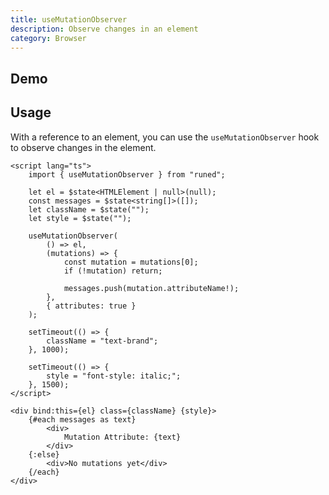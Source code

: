 ```yaml
---
title: useMutationObserver
description: Observe changes in an element
category: Browser
---
```


<script>
import Demo from '$lib/components/demos/use-mutation-observer.svelte';
</script>

## Demo

<Demo />

## Usage

With a reference to an element, you can use the `useMutationObserver` hook to observe changes in the
element.

```svelte
<script lang="ts">
	import { useMutationObserver } from "runed";

	let el = $state<HTMLElement | null>(null);
	const messages = $state<string[]>([]);
	let className = $state("");
	let style = $state("");

	useMutationObserver(
		() => el,
		(mutations) => {
			const mutation = mutations[0];
			if (!mutation) return;

			messages.push(mutation.attributeName!);
		},
		{ attributes: true }
	);

	setTimeout(() => {
		className = "text-brand";
	}, 1000);

	setTimeout(() => {
		style = "font-style: italic;";
	}, 1500);
</script>

<div bind:this={el} class={className} {style}>
	{#each messages as text}
		<div>
			Mutation Attribute: {text}
		</div>
	{:else}
		<div>No mutations yet</div>
	{/each}
</div>
```
